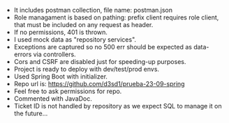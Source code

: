 - It includes postman collection, file name: postman.json
- Role managament is based on pathing: prefix client requires role client, that must be included on any request as header.
- If no permissions, 401 is thrown.
- I used mock data as "repository services".
- Exceptions are captured so no 500 err should be expected as data-errors via controllers.
- Cors and CSRF are disabled just for speeding-up purposes.
- Project is ready to deploy with dev/test/prod envs.
- Used Spring Boot with initializer.
- Repo url is: https://github.com/d3sd1/prueba-23-09-spring
- Feel free to ask permissions for repo.
- Commented with JavaDoc.
- Ticket ID is not handled by repository as we expect SQL to manage it on the future...
